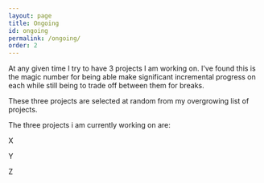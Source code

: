 ```yaml
---
layout: page
title: Ongoing
id: ongoing
permalink: /ongoing/
order: 2
---
```


At any given time I try to have 3 projects I am working on. I've found this is the magic number for 
being able make significant incremental progress on each while still being to trade off between them for breaks. 

These three projects are selected at random from my overgrowing list of projects. 

The three projects i am currently working on are: 

X

Y

Z
